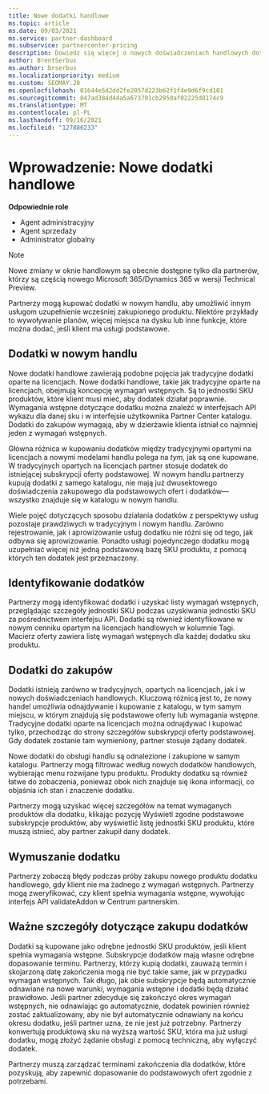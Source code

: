 ```yaml
---
title: Nowe dodatki handlowe
ms.topic: article
ms.date: 09/03/2021
ms.service: partner-dashboard
ms.subservice: partnercenter-pricing
description: Dowiedz się więcej o nowych doświadczeniach handlowych dotyczących zakupów dodatków.
author: BrentSerbus
ms.author: brserbus
ms.localizationpriority: medium
ms.custom: SEOMAY.20
ms.openlocfilehash: 01644e5d2dd2fe2057d223b62f1f4e9d6f9cd101
ms.sourcegitcommit: 847ad384d44a5a673791cb2950af02225d8174c9
ms.translationtype: MT
ms.contentlocale: pl-PL
ms.lasthandoff: 09/16/2021
ms.locfileid: "127886233"
---
```

# <a name="introduction-new-commerce-add-ons"></a>Wprowadzenie: Nowe dodatki handlowe

**Odpowiednie role**

- Agent administracyjny
- Agent sprzedaży
- Administrator globalny

> [!Note] 
> Nowe zmiany w oknie handlowym są obecnie dostępne tylko dla partnerów, którzy są częścią nowego Microsoft 365/Dynamics 365 w wersji Technical Preview.

Partnerzy mogą kupować dodatki w nowym handlu, aby umożliwić innym usługom uzupełnienie wcześniej zakupionego produktu. Niektóre przykłady to wywoływanie planów, więcej miejsca na dysku lub inne funkcje, które można dodać, jeśli klient ma usługi podstawowe.



## <a name="add-ons-in-new-commerce"></a>Dodatki w nowym handlu ## 

Nowe dodatki handlowe zawierają podobne pojęcia jak tradycyjne dodatki oparte na licencjach. Nowe dodatki handlowe, takie jak tradycyjne oparte na licencjach, obejmują koncepcję wymagań wstępnych. Są to jednostki SKU produktów, które klient musi mieć, aby dodatek działał poprawnie. Wymagania wstępne dotyczące dodatku można znaleźć w interfejsach API wykazu dla danej sku i w interfejsie użytkownika Partner Center katalogu. Dodatki do zakupów wymagają, aby w dzierżawie klienta istniał co najmniej jeden z wymagań wstępnych.
 
Główna różnica w kupowaniu dodatków między tradycyjnymi opartymi na licencjach a nowymi modelami handlu polega na *tym,* jak są one kupowane. W tradycyjnych opartych na licencjach partner stosuje dodatek do istniejącej subskrypcji oferty podstawowej. W nowym handlu partnerzy kupują dodatki z samego katalogu, nie mają już dwusektowego doświadczenia zakupowego dla podstawowych ofert i dodatków— wszystko znajduje się w katalogu w nowym handlu.

Wiele pojęć dotyczących sposobu działania dodatków z perspektywy usług pozostaje prawdziwych w tradycyjnym i nowym handlu. Zarówno rejestrowanie, jak i aprowizowanie usług dodatku nie różni się od tego, jak odbywa się aprowizowanie. Ponadto usługi pojedynczego dodatku mogą uzupełniać więcej niż jedną podstawową bazę SKU produktu, z pomocą których ten dodatek jest przeznaczony.

## <a name="identifying-add-ons"></a>Identyfikowanie dodatków ##

Partnerzy mogą identyfikować dodatki i uzyskać listy wymagań wstępnych, przeglądając szczegóły jednostki SKU podczas uzyskiwania jednostki SKU za pośrednictwem interfejsu API. Dodatki są również identyfikowane w nowym cenniku opartym na licencjach handlowych w kolumnie Tagi. Macierz oferty zawiera listę wymagań wstępnych dla każdej dodatku sku produktu.

## <a name="purchasing-add-ons"></a>Dodatki do zakupów ##

Dodatki istnieją zarówno w tradycyjnych, opartych na licencjach, jak i w nowych doświadczeniach handlowych. Kluczową różnicą jest to, że nowy handel umożliwia odnajdywanie i kupowanie z katalogu, w tym samym miejscu, w którym znajdują się podstawowe oferty lub wymagania wstępne. Tradycyjne dodatki oparte na licencjach można odnajdywać i kupować tylko, przechodząc do strony szczegółów subskrypcji oferty podstawowej. Gdy dodatek zostanie tam wymieniony, partner stosuje żądany dodatek.


Nowe dodatki do obsługi handlu są odnalezione i zakupione w samym katalogu. Partnerzy mogą filtrować według nowych dodatków handlowych, wybierając menu rozwijane typu produktu. Produkty dodatku są również łatwe do zobaczenia, ponieważ obok nich znajduje się ikona informacji, co objaśnia ich stan i znaczenie dodatku.


Partnerzy mogą uzyskać więcej szczegółów na temat wymaganych  produktów dla dodatku, klikając pozycję Wyświetl zgodne podstawowe subskrypcje produktów, aby wyświetlić listę jednostki SKU produktu, które muszą istnieć, aby partner zakupił dany dodatek.


## <a name="add-on-enforcement"></a>Wymuszanie dodatku ##

Partnerzy zobaczą błędy podczas próby zakupu nowego produktu dodatku handlowego, gdy klient nie ma żadnego z wymagań wstępnych. Partnerzy mogą zweryfikować, czy klient spełnia wymagania wstępne, wywołując interfejs API validateAddon w Centrum partnerskim.

## <a name="important-details-when-purchasing-add-ons"></a>Ważne szczegóły dotyczące zakupu dodatków ##

Dodatki są kupowane jako odrębne jednostki SKU produktów, jeśli klient spełnia wymagania wstępne. Subskrypcje dodatków mają własne odrębne dopasowanie terminu. Partnerzy, którzy kupią dodatki, zauważą termin i skojarzoną datę zakończenia mogą nie być takie same, jak w przypadku wymagań wstępnych. Tak długo, jak obie subskrypcje będą automatycznie odnawiane na nowe warunki, wymagania wstępne i dodatki będą działać prawidłowo. Jeśli partner zdecyduje się zakończyć okres wymagań wstępnych, nie odnawiając go automatycznie, dodatek powinien również zostać zaktualizowany, aby nie był automatycznie odnawiany na końcu okresu dodatku, jeśli partner uzna, że nie jest już potrzebny.  Partnerzy konwertują produktową sku na wyższą wartość SKU, która ma już usługi dodatku, mogą złożyć żądanie obsługi z pomocą techniczną, aby wyłączyć dodatek.

Partnerzy muszą zarządzać terminami zakończenia dla dodatków, które pozyskują, aby zapewnić dopasowanie do podstawowych ofert zgodnie z potrzebami.


